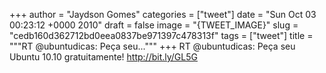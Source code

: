 
+++
author = "Jaydson Gomes"
categories = ["tweet"]
date = "Sun Oct 03 00:23:12 +0000 2010"
draft = false
image = "{TWEET_IMAGE}"
slug = "cedb160d362712bd0eea0837be971397c478313f"
tags = ["tweet"]
title = """RT @ubuntudicas: Peça seu..."""
+++
RT @ubuntudicas: Peça seu Ubuntu 10.10 gratuitamente! http://bit.ly/GL5G
